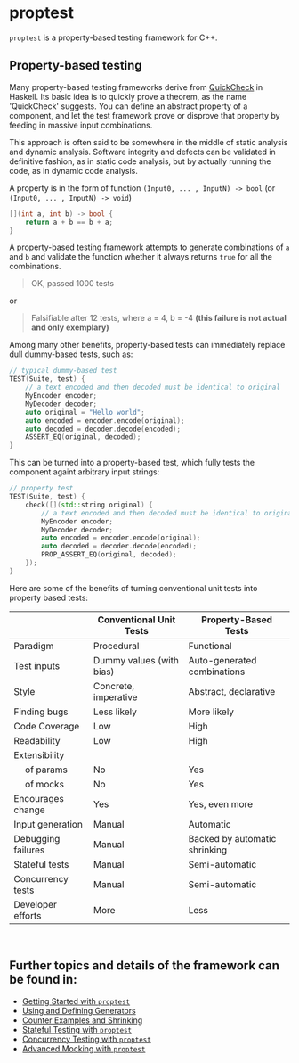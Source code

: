 # proptest

`proptest` is a property-based testing framework for C++. 

## Property-based testing

Many property-based testing frameworks derive from [QuickCheck](https://en.wikipedia.org/wiki/QuickCheck) in Haskell. 
Its basic idea is to quickly prove a theorem, as the name 'QuickCheck' suggests. 
You can define an abstract property of a component, and let the test framework prove or disprove that property by feeding in massive input combinations. 

This approach is often said to be somewhere in the middle of static analysis and dynamic analysis. Software integrity and defects can be validated in definitive fashion, as in static code analysis, but by actually running the code, as in dynamic code analysis.

A property is in the form of function `(Input0, ... , InputN) -> bool` (or `(Input0, ... , InputN) -> void`)

```cpp
[](int a, int b) -> bool {
    return a + b == b + a;
}
```

A property-based testing framework attempts to generate combinations of `a` and `b` and validate the function whether it always returns `true` for all the combinations. 

> OK, passed 1000 tests

or 

> Falsifiable after 12 tests, where
>   a = 4,
>   b = -4 **(this failure is not actual and only exemplary)**

Among many other benefits, property-based tests can immediately replace dull dummy-based tests, such as:

```cpp
// typical dummy-based test 
TEST(Suite, test) {
    // a text encoded and then decoded must be identical to original
    MyEncoder encoder;
    MyDecoder decoder;    
    auto original = "Hello world";
    auto encoded = encoder.encode(original);
    auto decoded = decoder.decode(encoded);
    ASSERT_EQ(original, decoded);
}
```

This can be turned into a property-based test, which fully tests the component againt arbitrary input strings:

```cpp
// property test 
TEST(Suite, test) {
    check([](std::string original) {
        // a text encoded and then decoded must be identical to original
        MyEncoder encoder;
        MyDecoder decoder;    
        auto encoded = encoder.encode(original);
        auto decoded = decoder.decode(encoded);
        PROP_ASSERT_EQ(original, decoded);
    });
}
```

Here are some of the benefits of turning conventional unit tests into property based tests:


|                   | Conventional Unit Tests   | **Property-Based Tests**     |
| ----------------- |---------------------------| ---------------------------- |
| Paradigm          | Procedural                | Functional                   |
| Test inputs       | Dummy values (with bias)  | Auto-generated combinations  |
| Style             | Concrete, imperative      | Abstract, declarative        |
| Finding bugs      | Less likely               | More likely                  |
| Code Coverage     | Low                       | High                         |
| Readability       | Low                       | High                         |
| Extensibility     |                           |                              |
| &emsp; of params  | No                        | Yes                          |
| &emsp; of mocks   | No                        | Yes                          |
| Encourages change | Yes                       | Yes, even more               |
| Input generation  | Manual                    | Automatic                    |
| Debugging failures| Manual                    | Backed by automatic shrinking|
| Stateful tests    | Manual                    | Semi-automatic               |
| Concurrency tests | Manual                    | Semi-automatic               |
| Developer efforts | More                      | Less                         |

&nbsp;

## Further topics and details of the framework can be found in:

* [Getting Started with `proptest`](doc/GettingStarted.md)
* [Using and Defining Generators](doc/Generators.md)
* [Counter Examples and Shrinking](doc/Shrinking.md)
* [Stateful Testing with `proptest`](doc/StatefulTesting.md)
* [Concurrency Testing with `proptest`](doc/ConcurrencyTesting.md)
* [Advanced Mocking with `proptest`](doc/Mocking.md)

